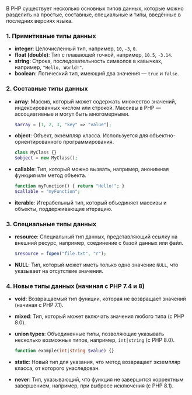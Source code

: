В PHP существует несколько основных типов данных, которые можно разделить на простые, составные, специальные и типы, введённые в последних версиях языка.

### 1. Примитивные типы данных

- **integer**: Целочисленный тип, например, `10`, `-3`, `0`.
- **float (double)**: Тип с плавающей точкой, например, `10.5`, `-3.14`.
- **string**: Строка, последовательность символов в кавычках, например, `"Hello, World!"`.
- **boolean**: Логический тип, имеющий два значения — `true` и `false`.

### 2. Составные типы данных

- **array**: Массив, который может содержать множество значений, индексированных числом или строкой. Массивы в PHP — ассоциативные и могут быть многомерными.
  ```php
  $array = [1, 2, 3, "key" => "value"];
  ```

- **object**: Объект, экземпляр класса. Используется для объектно-ориентированного программирования.
  ```php
  class MyClass {}
  $object = new MyClass();
  ```

- **callable**: Тип, который можно вызвать, например, анонимная функция или метод объекта.
  ```php
  function myFunction() { return "Hello!"; }
  $callable = "myFunction";
  ```

- **iterable**: Итерабельный тип, который объединяет массивы и объекты, поддерживающие итерацию.

### 3. Специальные типы данных

- **resource**: Специальный тип данных, представляющий ссылку на внешний ресурс, например, соединение с базой данных или файл.
  ```php
  $resource = fopen("file.txt", "r");
  ```

- **NULL**: Тип, который может иметь только одно значение `NULL`, что указывает на отсутствие значения.

### 4. Новые типы данных (начиная с PHP 7.4 и 8)

- **void**: Возвращаемый тип функции, которая не возвращает значений (начиная с PHP 7.1).
- **mixed**: Тип, который может включать значения любого типа (с PHP 8.0).
- **union types**: Объединенные типы, позволяющие указывать несколько возможных типов, например, `int|string` (с PHP 8.0).
  ```php
  function example(int|string $value) {}
  ```
  
- **static**: Новый тип для указания, что метод возвращает экземпляр класса, от которого унаследован.
  
- **never**: Тип, указывающий, что функция не завершится корректным завершением, например, при выбросе исключения (с PHP 8.1).
